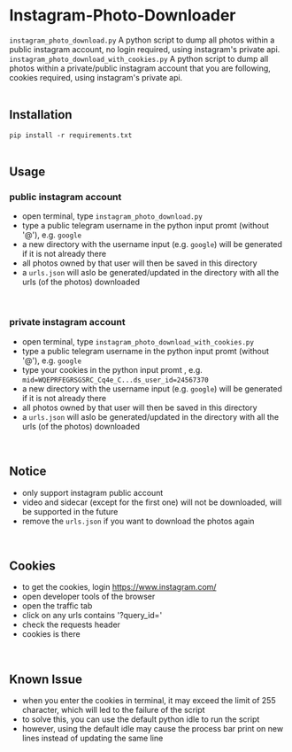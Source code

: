 # Instagram-Photo-Downloader
`instagram_photo_download.py`
A python script to dump all photos within a public instagram account, no login required, using instagram's private api.
<br>
`instagram_photo_download_with_cookies.py`
A python script to dump all photos within a private/public instagram account that you are following, cookies required, using instagram's private api.
<br>
<br>

## Installation
`pip install -r requirements.txt`
<br>
<br>


## Usage
### public instagram account
- open terminal, type `instagram_photo_download.py`
- type a public telegram username in the python input promt (without '@'), e.g. `google`
- a new directory with the username input (e.g. `google`) will be generated if it is not already there
- all photos owned by that user will then be saved in this directory
- a `urls.json` will aslo be generated/updated in the directory with all the urls (of the photos) downloaded
<br>

### private instagram account
- open terminal, type `instagram_photo_download_with_cookies.py`
- type a public telegram username in the python input promt (without '@'), e.g. `google`
- type your cookies in the python input promt , e.g. `mid=WQEPRFEGRSGSRC_Cq4e_C...ds_user_id=24567370`
- a new directory with the username input (e.g. `google`) will be generated if it is not already there
- all photos owned by that user will then be saved in this directory
- a `urls.json` will aslo be generated/updated in the directory with all the urls (of the photos) downloaded
<br>

## Notice
- only support instagram public account
- video and sidecar (except for the first one) will not be downloaded, will be supported in the future
- remove the `urls.json` if you want to download the photos again
<br>

## Cookies
- to get the cookies, login https://www.instagram.com/ 
- open developer tools of the browser
- open the traffic tab
- click on any urls contains '?query_id='
- check the requests header
- cookies is there
<br>

## Known Issue
- when you enter the cookies in terminal, it may exceed the limit of 255 character, which will led to the failure of the script
- to solve this, you can use the default python idle to run the script
- however, using the default idle may cause the process bar print on new lines instead of updating the same line
